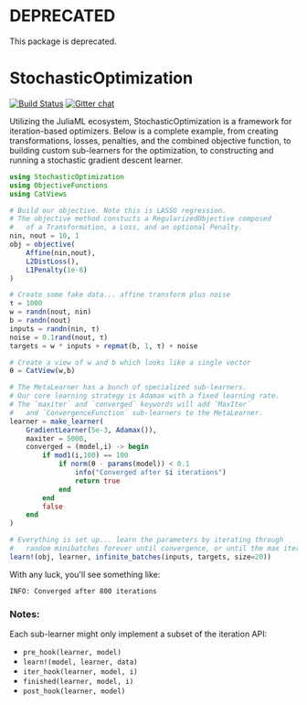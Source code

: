 # DEPRECATED

This package is deprecated.

# StochasticOptimization

[![Build Status](https://travis-ci.org/JuliaML/StochasticOptimization.jl.svg?branch=master)](https://travis-ci.org/JuliaML/StochasticOptimization.jl)  [![Gitter chat](https://badges.gitter.im/JuliaML/chat.png)](https://gitter.im/JuliaML/chat)

Utilizing the JuliaML ecosystem, StochasticOptimization is a framework for iteration-based optimizers.  Below is a complete example, from creating transformations, losses, penalties, and the combined objective function, to building custom sub-learners for the optimization, to constructing and running a stochastic gradient descent learner.

```julia
using StochasticOptimization
using ObjectiveFunctions
using CatViews

# Build our objective. Note this is LASSO regression.
# The objective method constucts a RegularizedObjective composed
#   of a Transformation, a Loss, and an optional Penalty.
nin, nout = 10, 1
obj = objective(
    Affine(nin,nout),
    L2DistLoss(),
    L1Penalty(1e-8)
)

# Create some fake data... affine transform plus noise
τ = 1000
w = randn(nout, nin)
b = randn(nout)
inputs = randn(nin, τ)
noise = 0.1rand(nout, τ)
targets = w * inputs + repmat(b, 1, τ) + noise

# Create a view of w and b which looks like a single vector
θ = CatView(w,b)

# The MetaLearner has a bunch of specialized sub-learners.
# Our core learning strategy is Adamax with a fixed learning rate.
# The `maxiter` and `converged` keywords will add `MaxIter`
#   and `ConvergenceFunction` sub-learners to the MetaLearner.
learner = make_learner(
    GradientLearner(5e-3, Adamax()),
    maxiter = 5000,
    converged = (model,i) -> begin
        if mod1(i,100) == 100
            if norm(θ - params(model)) < 0.1
                info("Converged after $i iterations")
                return true
            end
        end
        false
    end
)

# Everything is set up... learn the parameters by iterating through
#   random minibatches forever until convergence, or until the max iterations.
learn!(obj, learner, infinite_batches(inputs, targets, size=20))
```

With any luck, you'll see something like:

```
INFO: Converged after 800 iterations
```

### Notes:

Each sub-learner might only implement a subset of the iteration API:
- `pre_hook(learner, model)`
- `learn!(model, learner, data)`
- `iter_hook(learner, model, i)`
- `finished(learner, model, i)`
- `post_hook(learner, model)`
